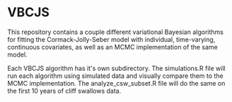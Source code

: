 # VBCJS

This repository contains a couple different variational Bayesian algorithms for fitting the Cormack-Jolly-Seber model with individual, time-varying, continuous covariates, as well as an MCMC implementation of the same model.

Each VBCJS algorithm has it's own subdirectory.  The simulations.R file will run each algorithm using simulated data and visually compare them to the MCMC implementation.  The analyze_csw_subset.R file will do the same on the first 10 years of cliff swallows data.